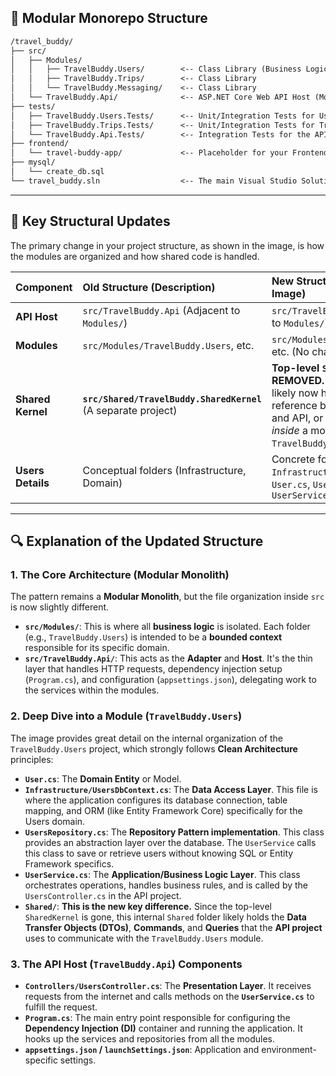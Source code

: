 
## 📂 Modular Monorepo Structure

```markdown
/travel_buddy/
├── src/
│   ├── Modules/
│   │   ├── TravelBuddy.Users/        <-- Class Library (Business Logic/Domain)
│   │   ├── TravelBuddy.Trips/        <-- Class Library
│   │   └── TravelBuddy.Messaging/    <-- Class Library
│   └── TravelBuddy.Api/              <-- ASP.NET Core Web API Host (Monolith Entry)
├── tests/
│   ├── TravelBuddy.Users.Tests/      <-- Unit/Integration Tests for Users module
│   ├── TravelBuddy.Trips.Tests/      <-- Unit/Integration Tests for Trips module
│   └── TravelBuddy.Api.Tests/        <-- Integration Tests for the API Host
├── frontend/
│   └── travel-buddy-app/             <-- Placeholder for your Frontend project
├── mysql/
│   └── create_db.sql
└── travel_buddy.sln                  <-- The main Visual Studio Solution file
```

-----

## 🔁 Key Structural Updates

The primary change in your project structure, as shown in the image, is how the modules are organized and how shared code is handled.

| Component | Old Structure (Description) | New Structure (Inferred from Image) |
| :--- | :--- | :--- |
| **API Host** | `src/TravelBuddy.Api` (Adjacent to `Modules/`) | `src/TravelBuddy.Api` (Adjacent to `Modules/`) |
| **Modules** | `src/Modules/TravelBuddy.Users`, etc. | `src/Modules/TravelBuddy.Users`, etc. (No change to path) |
| **Shared Kernel** | **`src/Shared/TravelBuddy.SharedKernel`** (A separate project) | **Top-level `Shared` project is REMOVED.** Common types are likely now handled via: **1.** Direct reference between modules and API, or **2.** A `Shared` folder *inside* a module (like `TravelBuddy.Users/Shared`). |
| **Users Details** | Conceptual folders (Infrastructure, Domain) | Concrete folders shown: `Infrastructure`, `Shared`, `User.cs`, `UsersRepository.cs`, `UserService.cs` |

-----

## 🔍 Explanation of the Updated Structure

### 1\. The Core Architecture (Modular Monolith)

The pattern remains a **Modular Monolith**, but the file organization inside `src` is now slightly different.

  - **`src/Modules/`**: This is where all **business logic** is isolated. Each folder (e.g., `TravelBuddy.Users`) is intended to be a **bounded context** responsible for its specific domain.
  - **`src/TravelBuddy.Api/`**: This acts as the **Adapter** and **Host**. It's the thin layer that handles HTTP requests, dependency injection setup (`Program.cs`), and configuration (`appsettings.json`), delegating work to the services within the modules.

### 2\. Deep Dive into a Module (`TravelBuddy.Users`)

The image provides great detail on the internal organization of the `TravelBuddy.Users` project, which strongly follows **Clean Architecture** principles:

  - **`User.cs`**: The **Domain Entity** or Model.
  - **`Infrastructure/UsersDbContext.cs`**: The **Data Access Layer**. This file is where the application configures its database connection, table mapping, and ORM (like Entity Framework Core) specifically for the Users domain.
  - **`UsersRepository.cs`**: The **Repository Pattern implementation**. This class provides an abstraction layer over the database. The `UserService` calls this class to save or retrieve users without knowing SQL or Entity Framework specifics.
  - **`UserService.cs`**: The **Application/Business Logic Layer**. This class orchestrates operations, handles business rules, and is called by the `UsersController.cs` in the API project.
  - **`Shared/`**: **This is the new key difference.** Since the top-level `SharedKernel` is gone, this internal `Shared` folder likely holds the **Data Transfer Objects (DTOs)**, **Commands**, and **Queries** that the **API project** uses to communicate with the `TravelBuddy.Users` module.

### 3\. The API Host (`TravelBuddy.Api`) Components

  - **`Controllers/UsersController.cs`**: The **Presentation Layer**. It receives requests from the internet and calls methods on the **`UserService.cs`** to fulfill the request.
  - **`Program.cs`**: The main entry point responsible for configuring the **Dependency Injection (DI)** container and running the application. It hooks up the services and repositories from all the modules.
  - **`appsettings.json` / `launchSettings.json`**: Application and environment-specific settings.
